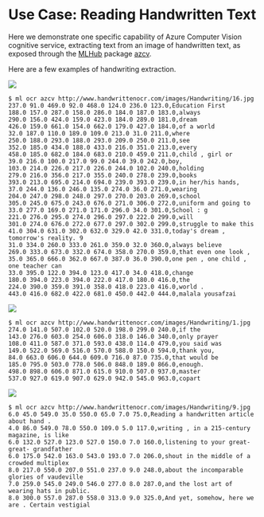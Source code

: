 Use Case: Reading Handwritten Text
==================================

Here we demonstrate one specific capability of Azure Computer Vision
cognitive service, extracting text from an image of handwritten text,
as exposed through the [MLHub](https://mlhub.ai) package
[azcv](https://github.com/Azure/azcv).

Here are a few examples of handwriting extraction.

![](http://www.handwrittenocr.com/images/Handwriting/16.jpg)

``` console
$ ml ocr azcv http://www.handwrittenocr.com/images/Handwriting/16.jpg
237.0 91.0 469.0 92.0 468.0 124.0 236.0 123.0,Education First
188.0 157.0 287.0 158.0 286.0 184.0 187.0 183.0,always
290.0 156.0 424.0 159.0 423.0 184.0 289.0 181.0,dream
426.0 159.0 661.0 154.0 662.0 179.0 427.0 184.0,of a world
32.0 187.0 110.0 189.0 109.0 213.0 31.0 211.0,where
250.0 188.0 293.0 188.0 293.0 209.0 250.0 211.0,see
352.0 185.0 434.0 188.0 433.0 216.0 351.0 213.0,every
458.0 185.0 682.0 184.0 683.0 210.0 459.0 211.0,child , girl or
39.0 216.0 100.0 217.0 99.0 244.0 39.0 242.0,boy,
103.0 214.0 226.0 217.0 226.0 244.0 102.0 240.0,holding
279.0 216.0 356.0 217.0 355.0 240.0 278.0 239.0,books
393.0 213.0 695.0 214.0 694.0 239.0 393.0 239.0,in her/his hands,
37.0 244.0 136.0 246.0 135.0 274.0 36.0 271.0,wearing
204.0 247.0 298.0 248.0 297.0 270.0 203.0 269.0,school
305.0 245.0 675.0 243.0 676.0 271.0 306.0 272.0,uniform and going to
33.0 277.0 169.0 271.0 171.0 296.0 34.0 301.0,School : g
221.0 276.0 295.0 274.0 296.0 297.0 222.0 299.0,will
301.0 274.0 676.0 272.0 677.0 297.0 302.0 299.0,struggle to make this
41.0 304.0 631.0 302.0 632.0 329.0 42.0 331.0,today's dream , tomorrow's reality. 9
31.0 334.0 260.0 333.0 261.0 359.0 32.0 360.0,always believe
269.0 333.0 673.0 332.0 674.0 358.0 270.0 359.0,that even one look ,
35.0 365.0 666.0 362.0 667.0 387.0 36.0 390.0,one pen , one child , one teacher can
33.0 395.0 122.0 394.0 123.0 417.0 34.0 418.0,change
180.0 394.0 223.0 394.0 222.0 417.0 180.0 416.0,the
224.0 390.0 359.0 391.0 358.0 418.0 223.0 416.0,world .
443.0 416.0 682.0 422.0 681.0 450.0 442.0 444.0,malala yousafzai
```
![](http://www.handwrittenocr.com/images/Handwriting/1.jpg)
```console
$ ml ocr azcv http://www.handwrittenocr.com/images/Handwriting/1.jpg
274.0 141.0 507.0 102.0 520.0 198.0 299.0 240.0,if the
143.0 276.0 603.0 254.0 606.0 318.0 146.0 340.0,only prayer
108.0 411.0 587.0 371.0 593.0 438.0 114.0 479.0,you said was
149.0 522.0 569.0 516.0 570.0 588.0 150.0 594.0,thank you,
84.0 663.0 606.0 644.0 609.0 716.0 87.0 735.0,that would be
185.0 795.0 503.0 778.0 506.0 848.0 189.0 866.0,enough.
498.0 898.0 606.0 871.0 615.0 910.0 507.0 937.0,master
537.0 927.0 619.0 907.0 629.0 942.0 545.0 963.0,copart
```

![](http://www.handwrittenocr.com/images/Handwriting/9.jpg)

```console
$ ml ocr azcv http://www.handwrittenocr.com/images/Handwriting/9.jpg
6.0 45.0 549.0 35.0 550.0 65.0 7.0 75.0,Reading a handwritten article about hand .
4.0 86.0 549.0 78.0 550.0 109.0 5.0 117.0,writing , in a 215-century magazine, is like
6.0 132.0 527.0 123.0 527.0 150.0 7.0 160.0,listening to your great-great- grandfather
6.0 175.0 542.0 163.0 543.0 193.0 7.0 206.0,shout in the middle of a crowded multiplex
8.0 217.0 550.0 207.0 551.0 237.0 9.0 248.0,about the incomparable glories of vaudeville
7.0 259.0 545.0 249.0 546.0 277.0 8.0 287.0,and the lost art of wearing hats in public.
8.0 300.0 557.0 287.0 558.0 313.0 9.0 325.0,And yet, somehow, here we are . Certain vestigial
```

